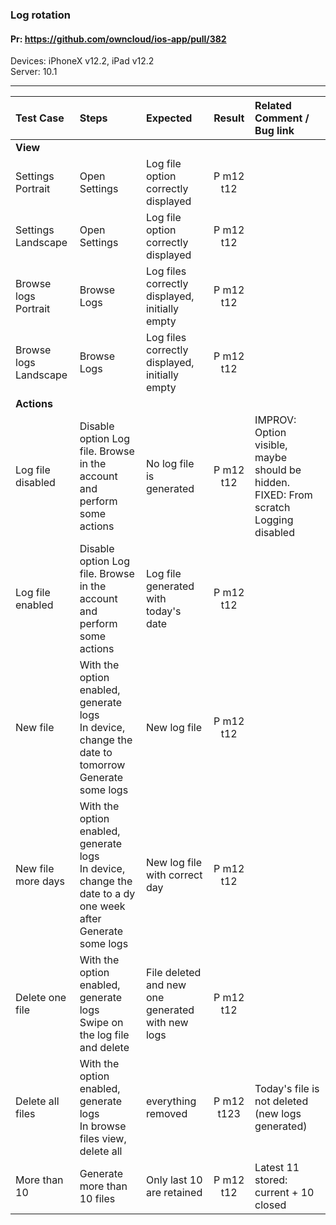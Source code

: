 ###  Log rotation

#### Pr: https://github.com/owncloud/ios-app/pull/382

Devices: iPhoneX v12.2, iPad v12.2<br>
Server: 10.1


---

 
| Test Case | Steps | Expected | Result | Related Comment / Bug link | 
| :-------- | :---- | :------- | :----: | :------------------------- | 
|**View**||||||
| Settings Portrait  | Open Settings | Log file option correctly displayed | P m12 t12|
| Settings Landscape | Open Settings | Log file option correctly displayed | P m12 t12|  |  |
| Browse logs Portrait | Browse Logs | Log files correctly displayed, initially empty | P m12 t12|  |  |
| Browse logs Landscape | Browse Logs | Log files correctly displayed, initially empty | P m12 t12|  |  |
|**Actions**||||||
| Log file disabled | Disable option Log file. Browse in the account and perform some actions | No log file is generated | P m12 t12 | IMPROV: Option visible, maybe should be hidden. FIXED: From scratch Logging disabled
| Log file enabled | Disable option Log file. Browse in the account and perform some actions | Log file generated with today's date | P m12 t12 |
| New file | With the option enabled, generate logs<br>In device, change the date to tomorrow<br>Generate some logs | New log file | P m12 t12 |
| New file more days | With the option enabled, generate logs<br>In device, change the date to a dy one week after<br>Generate some logs | New log file with correct day | P m12 t12 |
| Delete one file | With the option enabled, generate logs<br>Swipe on the log file and delete | File deleted and new one generated with new logs | P m12 t12 |
| Delete all files | With the option enabled, generate logs<br>In browse files view, delete all | everything removed | P m12 t123 | Today's file is not deleted (new logs generated)
| More than 10 | Generate more than 10 files | Only last 10 are retained | P m12 t12 | Latest 11 stored: current + 10 closed 

